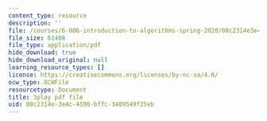 ```yaml
---
content_type: resource
description: ''
file: /courses/6-006-introduction-to-algorithms-spring-2020/08c2314e3e4c4590bffc3409549f25eb_f9cVS_URPc0.pdf
file_size: 61408
file_type: application/pdf
hide_download: true
hide_download_original: null
learning_resource_types: []
license: https://creativecommons.org/licenses/by-nc-sa/4.0/
ocw_type: OCWFile
resourcetype: Document
title: 3play pdf file
uid: 08c2314e-3e4c-4590-bffc-3409549f25eb
---
```


